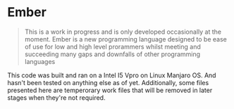 # Ember
> This is a work in progress and is only developed occasionally at the moment.
Ember is a new programming language designed to be ease of use for low and high level prorammers whilst meeting and succeeding many gaps and downfalls of other programming languages

This code was built and ran on a Intel I5 Vpro on Linux Manjaro OS. And hasn't been tested on anything else as of yet.
Additionally, some files presented here are temperorary work files that will be removed in later stages when they're not required.
